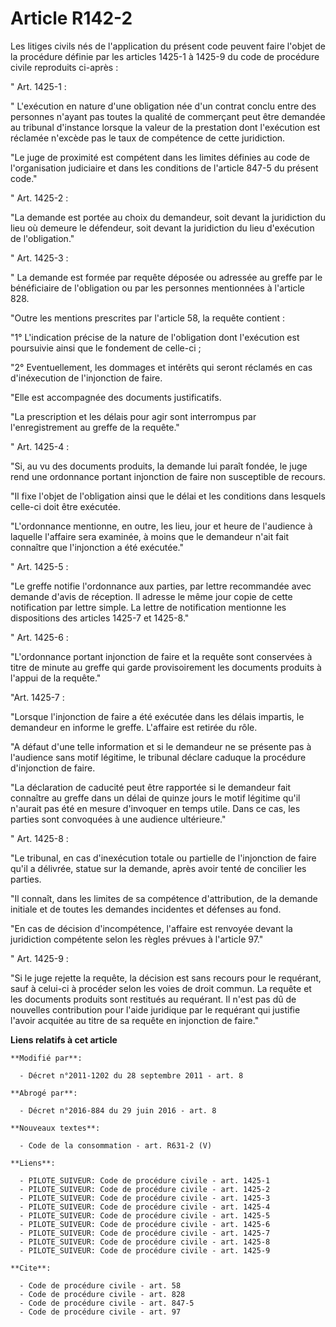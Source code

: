 # Article R142-2

Les litiges civils nés de l'application du présent code peuvent faire l'objet de la procédure définie par les articles 1425-1
à 1425-9 du code de procédure civile reproduits ci-après : 

" Art. 1425-1 : 

" L'exécution en nature d'une obligation née d'un contrat conclu entre des personnes n'ayant pas toutes la qualité de
commerçant peut être demandée au tribunal d'instance lorsque la valeur de la prestation dont l'exécution est réclamée
n'excède pas le taux de compétence de cette juridiction. 

"Le juge de proximité est compétent dans les limites définies au code de l'organisation judiciaire et dans les conditions de
l'article 847-5 du présent code." 

" Art. 1425-2 : 

"La demande est portée au choix du demandeur, soit devant la juridiction du lieu où demeure le défendeur, soit devant la
juridiction du lieu d'exécution de l'obligation." 

" Art. 1425-3 : 

" La demande est formée par requête déposée ou adressée au greffe par le bénéficiaire de l'obligation ou par les personnes
mentionnées à l'article 828. 

"Outre les mentions prescrites par l'article 58, la requête contient : 

"1° L'indication précise de la nature de l'obligation dont l'exécution est poursuivie ainsi que le fondement de celle-ci ; 

"2° Eventuellement, les dommages et intérêts qui seront réclamés en cas d'inéxecution de l'injonction de faire. 

"Elle est accompagnée des documents justificatifs. 

"La prescription et les délais pour agir sont interrompus par l'enregistrement au greffe de la requête." 

" Art. 1425-4 : 

"Si, au vu des documents produits, la demande lui paraît fondée, le juge rend une ordonnance portant injonction de faire non
susceptible de recours. 

"Il fixe l'objet de l'obligation ainsi que le délai et les conditions dans lesquels celle-ci doit être exécutée. 

"L'ordonnance mentionne, en outre, les lieu, jour et heure de l'audience à laquelle l'affaire sera examinée, à moins que le
demandeur n'ait fait connaître que l'injonction a été exécutée." 

" Art. 1425-5 : 

"Le greffe notifie l'ordonnance aux parties, par lettre recommandée avec demande d'avis de réception. Il adresse le même jour
copie de cette notification par lettre simple. La lettre de notification mentionne les dispositions des articles 1425-7 et
1425-8." 

" Art. 1425-6 : 

"L'ordonnance portant injonction de faire et la requête sont conservées à titre de minute au greffe qui garde provisoirement
les documents produits à l'appui de la requête." 

"Art. 1425-7 : 

"Lorsque l'injonction de faire a été exécutée dans les délais impartis, le demandeur en informe le greffe. L'affaire est
retirée du rôle. 

"A défaut d'une telle information et si le demandeur ne se présente pas à l'audience sans motif légitime, le tribunal déclare
caduque la procédure d'injonction de faire. 

"La déclaration de caducité peut être rapportée si le demandeur fait connaître au greffe dans un délai de quinze jours le
motif légitime qu'il n'aurait pas été en mesure d'invoquer en temps utile. Dans ce cas, les parties sont convoquées à une
audience ultérieure." 

" Art. 1425-8 : 

"Le tribunal, en cas d'inexécution totale ou partielle de l'injonction de faire qu'il a délivrée, statue sur la demande,
après avoir tenté de concilier les parties. 

"Il connaît, dans les limites de sa compétence d'attribution, de la demande initiale et de toutes les demandes incidentes et
défenses au fond. 

"En cas de décision d'incompétence, l'affaire est renvoyée devant la juridiction compétente selon les règles prévues à
l'article 97." 

" Art. 1425-9 : 

"Si le juge rejette la requête, la décision est sans recours pour le requérant, sauf à celui-ci à procéder selon les voies de
droit commun. La requête et les documents produits sont restitués au requérant. Il n'est pas dû de nouvelles contribution
pour l'aide juridique par le requérant qui justifie l'avoir acquitée au titre de sa requête en injonction de faire."

**Liens relatifs à cet article**

	**Modifié par**:

	  - Décret n°2011-1202 du 28 septembre 2011 - art. 8

	**Abrogé par**:

	  - Décret n°2016-884 du 29 juin 2016 - art. 8

	**Nouveaux textes**:

	  - Code de la consommation - art. R631-2 (V)

	**Liens**:

	  - PILOTE_SUIVEUR: Code de procédure civile - art. 1425-1
	  - PILOTE_SUIVEUR: Code de procédure civile - art. 1425-2
	  - PILOTE_SUIVEUR: Code de procédure civile - art. 1425-3
	  - PILOTE_SUIVEUR: Code de procédure civile - art. 1425-4
	  - PILOTE_SUIVEUR: Code de procédure civile - art. 1425-5
	  - PILOTE_SUIVEUR: Code de procédure civile - art. 1425-6
	  - PILOTE_SUIVEUR: Code de procédure civile - art. 1425-7
	  - PILOTE_SUIVEUR: Code de procédure civile - art. 1425-8
	  - PILOTE_SUIVEUR: Code de procédure civile - art. 1425-9

	**Cite**:

	  - Code de procédure civile - art. 58
	  - Code de procédure civile - art. 828
	  - Code de procédure civile - art. 847-5
	  - Code de procédure civile - art. 97
